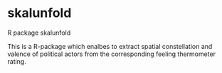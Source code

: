 # skalunfold
R package skalunfold

This is a R-package which enalbes to extract spatial constellation and valence of political actors from the corresponding feeling thermometer rating.
